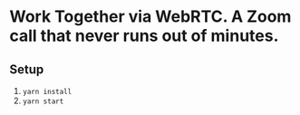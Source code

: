 # Work Together via WebRTC. A Zoom call that never runs out of minutes.
## Setup
1) `yarn install`
2) `yarn start`
